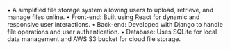 • A simplified file storage system allowing users to upload, retrieve, and manage files online.
• Front-end: Built using React for dynamic and responsive user interactions.
• Back-end: Developed with Django to handle file operations and user authentication.
• Database: Uses SQLite for local data management and AWS S3 bucket for cloud file storage.
